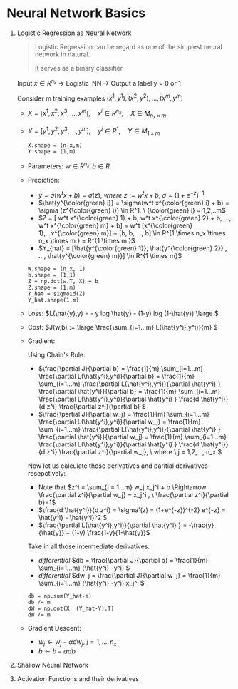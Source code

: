 # Neural Network Basics

1. Logistic Regression as Neural Network

    > Logistic Regression can be regard as one of the simplest neural network in natural.
    > 
    > It serves as a binary classifier

    Input $x \in R^{n_x}$ $\rightarrow$ Logistic_NN $\rightarrow$ Output a label y = 0 or 1

    Consider m training examples $(x^1,y^1), (x^2, y^2),..., (x^m, y^m)$

    - $X = [x^1, x^2, x^3, ..., x^m], \quad x^i \in R^{n_x}, \quad X \in M_{n_x \times m}$
    - $Y = [y^1, y^2, y^3, ..., y^m], \quad y^i \in R^1    , \quad Y \in M_{1 \times m}$

      ```
      X.shape = (n_x,m)
      Y.shape = (1,m)
      ```
    - Parameters: $w \in R^{n_x}, b \in R$
    - Prediction: 
        - $\hat{y} = \sigma(w^t x + b) = \sigma (z), \ where \ z := w^t x + b, \ \sigma = (1+e^{-z})^{-1}$
        - $\hat{y^{\color{green} i}} = \sigma(w^t x^{\color{green} i} + b) = \sigma (z^{\color{green} i}) \in R^1, \ {\color{green} i} = 1,2,..m$
        - $Z = [ w^t x^{\color{green} 1} + b,  w^t x^{\color{green} 2} + b, ...,  w^t x^{\color{green} m} + b] = w^t [x^{\color{green} 1},...x^{\color{green} m}] + [b, b, ..., b] \in R^{1 \times n_x \times n_x \times m } = R^{1 \times m }$
        - $Y_{hat} = [\hat{y^{\color{green} 1}}, \hat{y^{\color{green} 2}} , ..., \hat{y^{\color{green} m}}] \in R^{1 \times m}$
        ```
        W.shape = (n_x, 1)
        b.shape = (1,1)
        Z = np.dot(w.T, X) + b
        Z.shape = (1,m)
        Y_hat = sigmoid(Z)
        Y_hat.shape(1,m)
        ```
    - Loss: $L(\hat{y},y) =  - y log \hat{y} - (1-y) log (1-\hat{y}) \large $
    - Cost: $J(w,b) := \large \frac{\sum_{i=1...m}  L(\hat{y^i},y^i)}{m} $
    - Gradient: 
        
        Using Chain's Rule:
        - $\frac{\partial J}{\partial b} = \frac{1}{m} \sum_{i=1...m} \frac{\partial  L(\hat{y^i},y^i)}{\partial b}  =  \frac{1}{m} \sum_{i=1...m} \frac{\partial  L(\hat{y^i},y^i)}{\partial \hat{y^i} } \frac{\partial \hat{y^i}}{\partial b}  = \frac{1}{m} \sum_{i=1...m} \frac{\partial  L(\hat{y^i},y^i)}{\partial \hat{y^i} } \frac{d \hat{y^i}}{d z^i} \frac{\partial z^i}{\partial b} $
        - $\frac{\partial J}{\partial w_j} = \frac{1}{m} \sum_{i=1...m} \frac{\partial  L(\hat{y^i},y^i)}{\partial w_j}  =  \frac{1}{m} \sum_{i=1...m} \frac{\partial  L(\hat{y^i},y^i)}{\partial \hat{y^i} } \frac{\partial \hat{y^i}}{\partial w_j}  = \frac{1}{m} \sum_{i=1...m} \frac{\partial  L(\hat{y^i},y^i)}{\partial \hat{y^i} } \frac{d \hat{y^i}}{d z^i} \frac{\partial z^i}{\partial w_j}, \ where \  j = 1,2,..., n_x $
        
        Now let us calculate those derivatives and paritial derivatives resepctively:
        - Note that $z^i = \sum_{j = 1...m} w_j x_j^i + b \Rightarrow \frac{\partial z^i}{\partial w_j} = x_j^i , \  \frac{\partial z^i}{\partial b}=1$
        - $\frac{d \hat{y^i}}{d z^i} = \sigma'(z) = (1+e^{-z})^{-2} e^{-z} = \hat{y^i} - \hat{y^i}^2 $ 
        - $\frac{\partial  L(\hat{y^i},y^i)}{\partial \hat{y^i} } = -\frac{y}{\hat{y}} + (1-y) \frac{1-y}{1-\hat{y}}$ 

        Take in all those intermediate derivatives:
        - _differential_ $db = \frac{\partial J}{\partial b} =  \frac{1}{m} \sum_{i=1...m} (\hat{y^i} -y^i) $ 
        - _differential_ $dw_j = \frac{\partial J}{\partial w_j} =   \frac{1}{m} \sum_{i=1...m} (\hat{y^i} -y^i) x_j^i $
        
        ```
        db = np.sum(Y_hat-Y)
        db /= m
        dW = np.dot(X, (Y_hat-Y).T)
        dW /= m
        ```

    - Gradient Descent:
        - $w_j \leftarrow w_j - \alpha dw_j , \ j = 1,..., n_x$
        - $b   \leftarrow b - \alpha db$
      
2. Shallow Neural Network

3. Activation Functions and their derivatives


    
    
    



